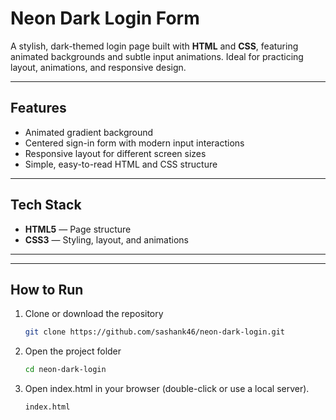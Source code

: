# Neon Dark Login Form

A stylish, dark-themed login page built with **HTML** and **CSS**, featuring animated backgrounds and subtle input animations. Ideal for practicing layout, animations, and responsive design.

---

## Features

- Animated gradient background
- Centered sign-in form with modern input interactions
- Responsive layout for different screen sizes
- Simple, easy-to-read HTML and CSS structure

---

## Tech Stack

- **HTML5** — Page structure  
- **CSS3** — Styling, layout, and animations  

---


---

## How to Run

1. Clone or download the repository
   ```bash
   git clone https://github.com/sashank46/neon-dark-login.git

2. Open the project folder
   ```bash
   cd neon-dark-login
   ```
3. Open index.html in your browser (double-click or use a local server).
   ```bash
   index.html
   ```
   
   



